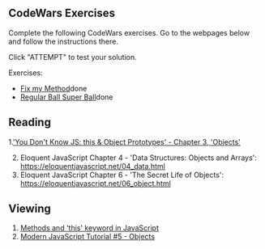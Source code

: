 ## CodeWars Exercises

Complete the following CodeWars exercises. Go to the webpages below and follow the instructions there.

Click "ATTEMPT" to test your solution.

Exercises:

- [Fix my Method](https://www.codewars.com/kata/558710234f02dcc4a8000005)done
- [Regular Ball Super Ball](https://www.codewars.com/kata/53f0f358b9cb376eca001079/train/javascript)done

## Reading

1.['You Don't Know JS: this & Object Prototypes' - Chapter 3, 'Objects'](https://github.com/getify/You-Dont-Know-JS/blob/1st-ed/this%20%26%20object%20prototypes/ch3.md)

2. Eloquent JavaScript Chapter 4 - 'Data Structures: Objects and Arrays': https://eloquentjavascript.net/04_data.html
3. Eloquent JavaScript Chapter 6 - 'The Secret Life of Objects': https://eloquentjavascript.net/06_object.html

## Viewing

1. [Methods and 'this' keyword in JavaScript](https://www.youtube.com/watch?v=0wN-L9CG3y0)
2. [Modern JavaScript Tutorial #5 - Objects](https://www.youtube.com/watch?v=X0ipw1k7ygU)
